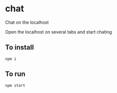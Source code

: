 # chat

Chat on the localhost

Open the localhost on several tabs and start chating

## To install

`npm i`

## To run

`npm start`
